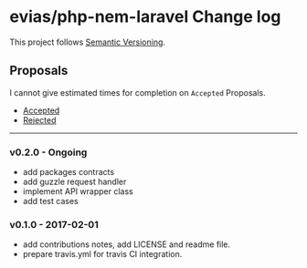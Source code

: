 # evias/php-nem-laravel Change log

This project follows [Semantic Versioning](CONTRIBUTING.md).

## Proposals

I cannot give estimated times for completion on `Accepted` Proposals.

- [Accepted](https://github.com/evias/php-nem-laravel/labels/Accepted)
- [Rejected](https://github.com/evias/php-nem-laravel/labels/Rejected)

---

### v0.2.0 - Ongoing

- add packages contracts
- add guzzle request handler
- implement API wrapper class
- add test cases

### v0.1.0 - 2017-02-01

- add contributions notes, add LICENSE and readme file.
- prepare travis.yml for travis CI integration.
